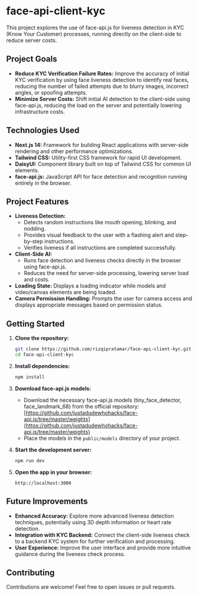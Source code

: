 # face-api-client-kyc

This project explores the use of face-api.js for liveness detection in KYC (Know Your Customer) processes, running directly on the client-side to reduce server costs.

## Project Goals

- **Reduce KYC Verification Failure Rates:** Improve the accuracy of initial KYC verification by using face liveness detection to identify real faces, reducing the number of failed attempts due to blurry images, incorrect angles, or spoofing attempts.
- **Minimize Server Costs:** Shift initial AI detection to the client-side using face-api.js, reducing the load on the server and potentially lowering infrastructure costs.

## Technologies Used

- **Next.js 14:** Framework for building React applications with server-side rendering and other performance optimizations.
- **Tailwind CSS:** Utility-first CSS framework for rapid UI development.
- **DaisyUI:** Component library built on top of Tailwind CSS for common UI elements.
- **face-api.js:** JavaScript API for face detection and recognition running entirely in the browser.

## Project Features

- **Liveness Detection:**
  - Detects random instructions like mouth opening, blinking, and nodding.
  - Provides visual feedback to the user with a flashing alert and step-by-step instructions.
  - Verifies liveness if all instructions are completed successfully.
- **Client-Side AI:**
  - Runs face detection and liveness checks directly in the browser using face-api.js.
  - Reduces the need for server-side processing, lowering server load and costs.
- **Loading State:** Displays a loading indicator while models and video/canvas elements are being loaded.
- **Camera Permission Handling:** Prompts the user for camera access and displays appropriate messages based on permission status.

## Getting Started

1. **Clone the repository:**

   ```bash
   git clone https://github.com/rizqipratamar/face-api-client-kyc.git
   cd face-api-client-kyc
   ```

2. **Install dependencies:**

   ```bash
   npm install
   ```

3. **Download face-api.js models:**

   - Download the necessary face-api.js models (tiny_face_detector, face_landmark_68) from the official repository: [https://github.com/justadudewhohacks/face-api.js/tree/master/weights](https://github.com/justadudewhohacks/face-api.js/tree/master/weights)
   - Place the models in the `public/models` directory of your project.

4. **Start the development server:**

   ```bash
   npm run dev
   ```

5. **Open the app in your browser:**
   ```
   http://localhost:3000
   ```

## Future Improvements

- **Enhanced Accuracy:** Explore more advanced liveness detection techniques, potentially using 3D depth information or heart rate detection.
- **Integration with KYC Backend:** Connect the client-side liveness check to a backend KYC system for further verification and processing.
- **User Experience:** Improve the user interface and provide more intuitive guidance during the liveness check process.

## Contributing

Contributions are welcome! Feel free to open issues or pull requests.

